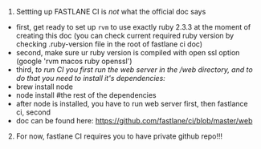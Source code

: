 1. Settting  up  FASTLANE CI is _not_ what the  official doc says
 - first, get ready to set up `rvm`  to use exactly ruby 2.3.3 at the moment of creating this doc (you can check current required ruby version by checking  .ruby-version file in the root of fastlane ci doc)
 - second,  make sure ur ruby version is compiled with open ssl option (google 'rvm macos ruby openssl')
 - third, *to run CI you first run the web server in the /web directory, and to  do that you need to  install it's dependencies:*
  - brew  install node
  - node install #the rest  of the dependencies
  - after node is installed, you have  to run web server first, then fastlance ci, second
  - doc can be found here: https://github.com/fastlane/ci/blob/master/web

2. For now, fastlane CI requires  you to have private github repo!!!